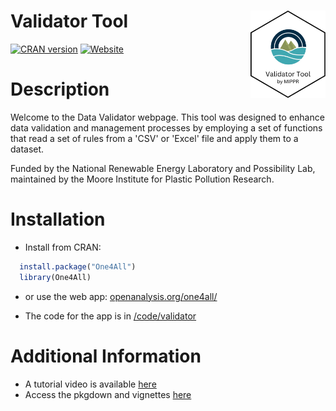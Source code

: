# Validator Tool <a href="https://openanalysis.org/one4all"><img src="man/Validatorhex.png" alt="Validator Tool logo" align="right" style="height: 140px;"/></a>

[![CRAN version](https://www.r-pkg.org/badges/version/One4All)](https://CRAN.R-project.org/package=One4All) [![Website](https://img.shields.io/badge/web-openanalysis.org-white)](https://openanalysis.org/one4all)

# Description

Welcome to the Data Validator webpage. This tool was designed to enhance data validation and management processes by employing a set of functions that read a set of rules from a 'CSV' or 'Excel' file and apply them to a dataset.

Funded by the National Renewable Energy Laboratory and Possibility Lab, maintained by the Moore Institute for Plastic Pollution Research.

# Installation

-   Install from CRAN:

``` r
  install.package("One4All")
  library(One4All)
```

-   or use the web app: [openanalysis.org/one4all/](https://openanalysis.org/one4all/)

-   The code for the app is in [/code/validator](https://github.com/Moore-Institute-4-Plastic-Pollution-Res/Microplastic_Data_Portal/tree/main/code/validator)

# Additional Information

-   A tutorial video is available [here](https://www.youtube.com/embed/LMpf5-K_tYQ)
-   Access the pkgdown and vignettes [here](https://moore-institute-4-plastic-pollution-res.github.io/One4All/)

